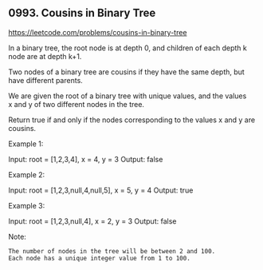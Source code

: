 ## 0993. Cousins in Binary Tree

https://leetcode.com/problems/cousins-in-binary-tree

In a binary tree, the root node is at depth 0, and children of each depth k node are at depth k+1.

Two nodes of a binary tree are cousins if they have the same depth, but have different parents.

We are given the root of a binary tree with unique values, and the values x and y of two different nodes in the tree.

Return true if and only if the nodes corresponding to the values x and y are cousins.

Example 1:

Input: root = [1,2,3,4], x = 4, y = 3
Output: false

Example 2:

Input: root = [1,2,3,null,4,null,5], x = 5, y = 4
Output: true

Example 3:

Input: root = [1,2,3,null,4], x = 2, y = 3
Output: false

Note:

    The number of nodes in the tree will be between 2 and 100.
    Each node has a unique integer value from 1 to 100.
